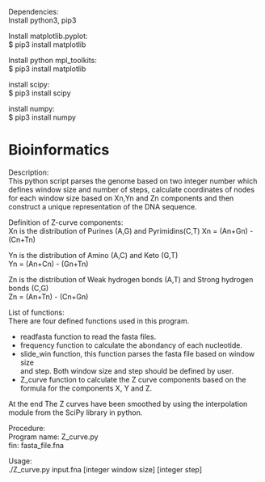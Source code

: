 Dependencies:<br/>
Install python3, pip3

Install matplotlib.pyplot:<br/>
$ pip3 install matplotlib

Install python mpl_toolkits:<br/>
$ pip3 install matplotlib

install scipy:<br/>
$ pip3 install scipy

install numpy:<br/>
$ pip3 install numpy

# Bioinformatics
Description:<br/>
This python script parses the genome based on two integer number which defines window size and number of steps, calculate coordinates of nodes for each window size based on Xn,Yn and Zn components and then construct a unique representation of the DNA sequence.<br/>


Definition of Z-curve components: <br/>
Xn is the distribution of Purines (A,G) and Pyrimidins(C,T)
Xn = (An+Gn) - (Cn+Tn)

Yn is the distribution of Amino (A,C) and Keto (G,T) <br/>
Yn = (An+Cn) - (Gn+Tn)

Zn is the distribution of Weak hydrogen bonds (A,T) and Strong hydrogen bonds (C,G) <br/>
Zn = (An+Tn) - (Cn+Gn)

List of functions: <br/>
There are four defined functions used in this program.<br/>
- readfasta function to read the fasta files.<br/>
- frequency function to calculate the abondancy of each nucleotide.<br/>
- slide_win function, this function parses the fasta file based on window size<br/>
and step. Both window size and step should be defined by user.<br/>
- Z_curve function to calculate the Z curve components based on the formula for
the components X, Y and Z.<br/>

At the end The Z curves have been smoothed by using the interpolation module from the SciPy library in python.<br/>

Procedure:<br/>
Program name: Z_curve.py<br/>
fin: fasta_file.fna<br/>

Usage:<br/>
./Z_curve.py input.fna [integer window size] [integer step]

